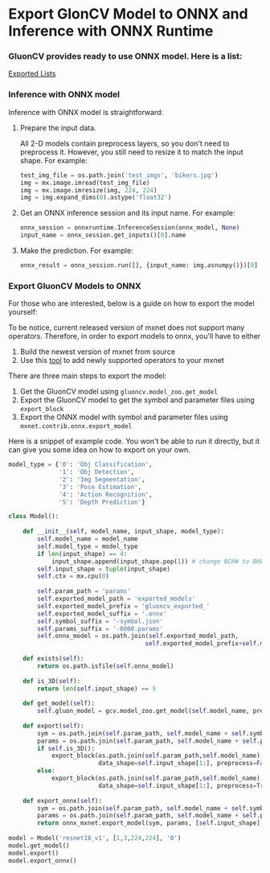# Export GlonCV Model to ONNX and Inference with ONNX Runtime

### GluonCV provides ready to use ONNX model. Here is a list:

[Exported Lists](./exported_models.csv)

### Inference with ONNX model

Inference with ONNX model is straightforward:

1. Prepare the input data. 

   All 2-D models contain preprocess layers, so you don't need to preprocess it. However, you still need to resize it to match the input shape. For example:

   ```python
   test_img_file = os.path.join('test_imgs', 'bikers.jpg')
   img = mx.image.imread(test_img_file)
   img = mx.image.imresize(img, 224, 224)
   img = img.expand_dims(0).astype('float32')
   ```

2. Get an ONNX inference session and its input name. For example:

   ```python
   onnx_session = onnxruntime.InferenceSession(onnx_model, None)
   input_name = onnx_session.get_inputs()[0].name
   ```

3. Make the prediction. For example:

   ```python
   onnx_result = onnx_session.run([], {input_name: img.asnumpy()})[0]
   ```

### Export GluonCV Models to ONNX

For those who are interested, below is a guide on how to export the model yourself:

To be notice, current released version of mxnet does not support many operators. Therefore, in order to export models to onnx, you'll have to either

1. Build the newest version of mxnet from source
2. Use this [tool](https://github.com/apache/incubator-mxnet/blob/d10b76937b891964381d25ecea60e443a9876df1/tools/onnx/update_onnx.py) to add newly supported operators to your mxnet

There are three main steps to export the model:

1. Get the GluonCV model using `gluoncv.model_zoo.get_model`
2. Export the GluonCV model to get the symbol and parameter files using `export_block`
3. Export the ONNX model with symbol and parameter files using `mxnet.contrib.onnx.export_model`

Here is a snippet of example code. You won't be able to run it directly, but it can give you some idea on how to export on your own.

```python
model_type = {'0': 'Obj Classification',
              '1': 'Obj Detection',
              '2': 'Img Segmentation',
              '3': 'Pose Estimation',
              '4': 'Action Recognition',
              '5': 'Depth Prediction'}

class Model():
    
    def __init__(self, model_name, input_shape, model_type):
        self.model_name = model_name
        self.model_type = model_type
        if len(input_shape) == 4:
            input_shape.append(input_shape.pop(1)) # change BCHW to BHWC
        self.input_shape = tuple(input_shape)
        self.ctx = mx.cpu(0)
        
        self.param_path = 'params'
        self.exported_model_path = 'exported_models'
        self.exported_model_prefix = 'gluoncv_exported_'
        self.exported_model_suffix = '.onnx'
        self.symbol_suffix = '-symbol.json'
        self.params_suffix = '-0000.params'
        self.onnx_model = os.path.join(self.exported_model_path, 
                                      self.exported_model_prefix+self.model_name+self.exported_model_suffix)
        
    def exists(self):
        return os.path.isfile(self.onnx_model)
    
    def is_3D(self):
        return len(self.input_shape) == 5
        
    def get_model(self):
        self.gluon_model = gcv.model_zoo.get_model(self.model_name, pretrained=True, ctx=self.ctx)
    
    def export(self):
        sym = os.path.join(self.param_path, self.model_name + self.symbol_suffix)
        params = os.path.join(self.param_path, self.model_name + self.params_suffix)
        if self.is_3D():
            export_block(os.path.join(self.param_path,self.model_name), self.gluon_model, 
                         data_shape=self.input_shape[1:], preprocess=False, layout='CTHW')
        else:
            export_block(os.path.join(self.param_path,self.model_name), self.gluon_model, 
                         data_shape=self.input_shape[1:], preprocess=True, layout='HWC')
            
    def export_onnx(self):
        sym = os.path.join(self.param_path, self.model_name + self.symbol_suffix)
        params = os.path.join(self.param_path, self.model_name + self.params_suffix)
        return onnx_mxnet.export_model(sym, params, [self.input_shape], np.float32, self.onnx_model)
      
model = Model('resnet18_v1', [1,3,224,224], '0')
model.get_model()
model.export()
model.export_onnx()
```